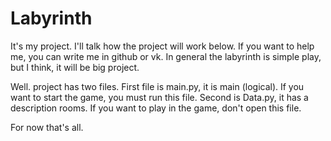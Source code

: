 # Labyrinth
 
It's my project. I'll talk how the project will work below.
If you want to help me, you can write me in github or vk.
In general the labyrinth is simple play, 
but I think, it will be big project.


Well. project has two files.
First file is main.py, it is main (logical). 
If you want to start the game,
you must run this file.
Second is Data.py, it has a description rooms.
If you want to play in the game, don't open this file.

For now that's all.
